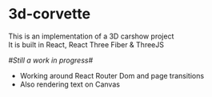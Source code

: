 # 3d-corvette
This is an implementation of a 3D carshow project <br>
It is built in React, React Three Fiber & ThreeJS

*#Still a work in progress#*
- Working around React Router Dom and page transitions 
- Also rendering text on Canvas
